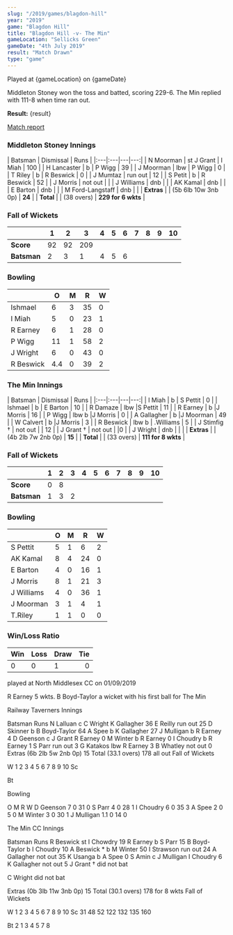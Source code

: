 ```yaml
---
slug: "/2019/games/blagdon-hill"
year: "2019"
game: "Blagdon Hill"
title: "Blagdon Hill -v- The Min"
gameLocation: "Sellicks Green"
gameDate: "4th July 2019"
result: "Match Drawn"
type: "game"
---
```


Played at {gameLocation} on {gameDate}

Middleton Stoney won the toss and batted, scoring 229-6. The Min replied with 111-8 when time ran out. 

**Result:** {result}

<a href="http://www.middletonstoneycc.co.uk/club-news/2019/mscc-vs-the-min-2019/">Match report</a>

### Middleton Stoney Innings

| Batsman | Dismissal | Runs |
|:---|:---|---|---:|
| N Moorman | st J Grant | I Miah | 100 |
| H Lancaster | b | P Wigg | 39 |
| J Moorman | lbw | P Wigg | 0 |
| T Riley | b | R Beswick | 0 |
| J Mumtaz | run out | 12 |
| S Petit | b | R Beswick | 52 |
| J Morris | not out | |
| J Williams | dnb | |
| AK Kamal | dnb | |
| E Barton | dnb | |
| M Ford-Langstaff | dnb | |
| **Extras** | | (5b 6lb 10w 3nb 0p) | **24** |
| **Total** | | (38 overs) | **229 for 6 wkts** |

### Fall of Wickets

| | 1 | 2 | 3 | 4 | 5 | 6 | 7 | 8 | 9 | 10 |
|---|---|---|---|---|---|---|---|---|---|---|
| **Score** | 92 | 92 | 209 | | | |
| **Batsman** | 2 | 3 | 1 | 4 | 5 | 6 | | |

### Bowling

| | O | M | R | W |
|---|---|---|---|---|
| Ishmael | 6 | 3 | 35 | 0 |
| I Miah | 5 | 0 | 23 | 1 |
| R Earney | 6 | 1 | 28 | 0 |
| P Wigg | 11 | 1 | 58 | 2 |
| J Wright | 6 | 0 | 43 | 0 |
| R Beswick | 4.4 | 0 | 39 | 2 |

### The Min Innings

| Batsman | Dismissal | Runs |
|:---|:---|---|---:|
| I Miah | b | S Pettit | 0 |
| Ishmael | b | E Barton | 10 |
| R Damaze | lbw |S Pettit | 11 |
| R Earney | b |J Morris | 16 |
| P Wigg | lbw b |J Morris | 0 |
| A Gallagher | b |J Moorman | 49 |
| W Calvert | b |J Morris | 3 |
| R Beswick | lbw b | .Williams | 5 |
| J Stimfig † | not out | | 12 |
| J Grant † | not out | |0 |
| J Wright | dnb | | |
| **Extras** | | (4b 2lb 7w 2nb 0p) | **15** |
| **Total** | | (33 overs) | **111 for 8 wkts** |

### Fall of Wickets

| | 1 | 2 | 3 | 4 | 5 | 6 | 7 | 8 | 9 | 10 |
|---|---|---|---|---|---|---|---|---|---|---|
| **Score** | 0 | 8 | | | | |
| **Batsman** | 1 | 3 | 2 | | | | | |

### Bowling

| | O | M | R | W |
|---|---|---|---|---|
| S Pettit |5 |1 |6 |2 |
| AK Kamal |8 |4 |24 |0 |
| E Barton |4 |0 |16 |1 |
| J Morris |8 |1 |21 |3 |
| J Williams |4 |0 |36 |1 |
| J Moorman |3 |1 |4 |1 |
| T.Riley | 1 | 1 | 0| 0 |

### Win/Loss Ratio

| Win | Loss | Draw |Tie |
|:---|:---|:---|---:|
| 0 | 0 | 1 | 0 |



played at North Middlesex CC on 01/09/2019

R Earney 5 wkts. B Boyd-Taylor a wicket with his first ball for The Min

Railway Taverners Innings

Batsman	Runs
N Lalluan	c C Wright	K Gallagher	36
E Reilly	run out	
25
D Skinner	b	B Boyd-Taylor	64
A Spee	b	K Gallagher	27
J Mulligan	b	R Earney	4
D Geenson	c J Grant	R Earney	0
M Winter	b	R Earney	0
I Choudry	b	R Earney	1
S Parr	run out	
3
G Katakos	lbw	R Earney	3
B Whatley	not out	
0
Extras	(6b 2lb 5w 2nb 0p)	15
Total	(33.1 overs)	178 all out
Fall of Wickets

W	1	2	3	4	5	6	7	8	9	10
Sc	









Bt	









Bowling


O	M	R	W
D Geenson	7	0	31	0
S Parr	4	0	28	1
I Choudry	6	0	35	3
A Spee	2	0	5	0
M Winter	3	0	30	1
J Mulligan	1.1	0	14	0










The Min CC Innings

Batsman	Runs
R Beswick	st	I Chowdry	19
R Earney	b	S Parr	15
B Boyd-Taylor	b	I Choudry	10
A Beswick *	b	M Winter	50
I Strawson	run out	
24
A Gallagher	not out	
35
K Usanga	b	A Spee	0
S Amin	c J Mulligan	I Choudry	6
K Gallagher	not out	
5
J Grant †	did not bat	

C Wright	did not bat	

Extras	(0b 3lb 11w 3nb 0p)	15
Total	(30.1 overs)	178 for 8 wkts
Fall of Wickets

W	1	2	3	4	5	6	7	8	9	10
Sc	31	48	52	122	132	135	160	


Bt	2	1	3	4	5	7	8	


